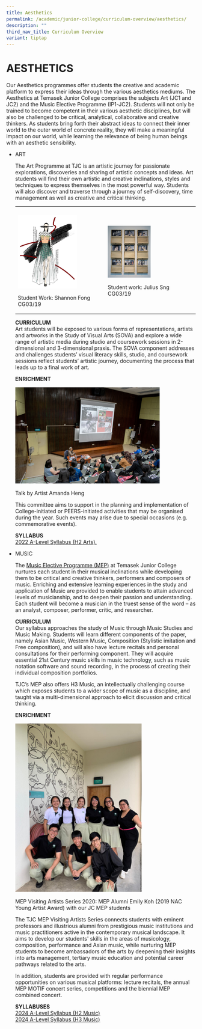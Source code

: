 ```yaml
---
title: Aesthetics
permalink: /academic/junior-college/curriculum-overview/aesthetics/
description: ""
third_nav_title: Curriculum Overview
variant: tiptap
---
```

<h1>AESTHETICS</h1>
<p>Our Aesthetics programmes offer students the creative and academic platform
to express their ideas through the various aesthetics mediums. The Aesthetics
at Temasek Junior College comprises the subjects Art (JC1 and JC2) and
the Music Elective Programme (IP1-JC2). Students will not only be trained
to become competent in their various aesthetic disciplines, but will also
be challenged to be critical, analytical, collaborative and creative thinkers.
As students bring forth their abstract ideas to connect their inner world
to the outer world of concrete reality, they will make a meaningful impact
on our world, while learning the relevance of being human beings with an
aesthetic sensibility.</p>
<ul>
<li>
<p>ART</p>
<p>The Art Programme at TJC is an artistic journey for passionate explorations,
discoveries and sharing of artistic concepts and ideas. Art students will
find their own artistic and creative inclinations, styles and techniques
to express themselves in the most powerful way. Students will also discover
and traverse through a journey of self-discovery, time management as well
as creative and critical thinking.</p>
<table>
<tbody>
<tr>
<th rowspan="1" colspan="1">
<p></p>
</th>
<th rowspan="1" colspan="1">
<p></p>
</th>
</tr>
<tr>
<td rowspan="1" colspan="1">
<div class="isomer-image-wrapper">
<img style="width:70%" height="auto" width="100%" src="/images/Academic/Curriculum%20Overview/Aesthetics/Student%20work_%20Shannon%20Fong.jpg">
</div>
<p>Student Work: Shannon Fong CG03/19</p>
</td>
<td rowspan="1" colspan="1">
<div class="isomer-image-wrapper">
<img style="width:50%" height="auto" width="100%" src="/images/Academic/Curriculum%20Overview/Aesthetics/Student%20Work_%20Julius%20Sng.jpg">
</div>
<p>Student work: Julius Sng CG03/19</p>
</td>
</tr>
</tbody>
</table>
<p><strong>CURRICULUM</strong> 
<br>Art students will be exposed to various forms of representations, artists
and artworks in the Study of Visual Arts (SOVA) and explore a wide range
of artistic media during studio and coursework sessions in 2-dimensional
and 3-dimensional praxis. The SOVA component addresses and challenges students’
visual literacy skills, studio, and coursework sessions reflect students’
artistic journey, documenting the process that leads up to a final work
of art.</p>
<p><strong>ENRICHMENT</strong>
</p>
<div class="isomer-image-wrapper">
<img style="width:80%" height="auto" width="100%" src="/images/Academic/Curriculum%20Overview/Aesthetics/Amanda%20Heng%20Artist%20Talk.jpg">
</div>
<p>Talk by Artist Amanda Heng</p>
<p>This committee aims to support in the planning and implementation of College-initiated
or PEERS-initiated activities that may be organised during the year. Such
events may arise due to special occasions (e.g. commemorative events).</p>
<p><strong>SYLLABUS</strong> 
<br><a href="https://www.seab.gov.sg/docs/default-source/national-examinations/syllabus/alevel/2022syllabus/9750_y22_sy.pdf" rel="noopener noreferrer nofollow" target="_blank">2022 A-Level Syllabus (H2 Arts).</a>
</p>
<p></p>
</li>
<li>
<p>MUSIC</p>
<p>The <a href="/academic/special-programmes/music-elective-programme" rel="noopener noreferrer nofollow" target="_blank">Music Elective Programme (MEP)</a> at
Temasek Junior College nurtures each student in their musical inclinations
while developing them to be critical and creative thinkers, performers
and composers of music. Enriching and extensive learning experiences in
the study and application of Music are provided to enable students to attain
advanced levels of musicianship, and to deepen their passion and understanding.
Each student will become a musician in the truest sense of the word – as
an analyst, composer, performer, critic, and researcher.</p>
<p><strong>CURRICULUM</strong> 
<br>Our syllabus approaches the study of Music through Music Studies and Music
Making. Students will learn different components of the paper, namely Asian
Music, Western Music, Composition (Stylistic imitation and Free composition),
and will also have lecture recitals and personal consultations for their
performing component. They will acquire essential 21st Century music skills
in music technology, such as music notation software and sound recording,
in the process of creating their individual composition portfolios.</p>
<p>TJC’s MEP also offers H3 Music, an intellectually challenging course which
exposes students to a wider scope of music as a discipline, and taught
via a multi-dimensional approach to elicit discussion and critical thinking.</p>
<p><strong>ENRICHMENT</strong>
</p>
<div class="isomer-image-wrapper">
<img style="width:70%" height="auto" width="100%" src="/images/Academic/Curriculum%20Overview/Aesthetics/Emily%20Koh%20Visiting%20Artist%20Talk.jpg">
</div>
<p>MEP Visiting Artists Series 2020: MEP Alumni Emily Koh (2019 NAC Young
Artist Award) with our JC MEP students</p>
<p>The TJC MEP Visiting Artists Series connects students with eminent professors
and illustrious alumni from prestigious music institutions and music practitioners
active in the contemporary musical landscape. It aims to develop our students'
skills in the areas of musicology, composition, performance and Asian music,
while nurturing MEP students to become ambassadors of the arts by deepening
their insights into arts management, tertiary music education and potential
career pathways related to the arts.</p>
<p>In addition, students are provided with regular performance opportunities
on various musical platforms: lecture recitals, the annual MEP MOTIF concert
series, competitions and the biennial MEP combined concert.</p>
<p><strong>SYLLABUSES</strong> 
<br><a href="/files/Academic/Curriculum/9753_y25_sy.pdf" rel="noopener noreferrer nofollow" target="_blank">2024 A-Level Syllabus (H2 Music)</a> 
<br><a href="/files/Academic/Curriculum/9819_y25_sy.pdf" rel="noopener noreferrer nofollow" target="_blank">2024 A-Level Syllabus (H3 Music)</a>
</p>
</li>
</ul>
<p></p>